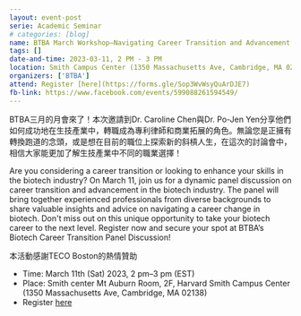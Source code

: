 ```yaml
---
layout: event-post
serie: Academic Seminar
# categories: [blog]
name: BTBA March Workshop—Navigating Career Transition and Advancement in Biotech Industry
tags: []
date-and-time: 2023-03-11, 2 PM - 3 PM
location: Smith Campus Center (1350 Massachusetts Ave, Cambridge, MA 02138)
organizers: ['BTBA']
attend: Register [here](https://forms.gle/Sop3WvWsyQuArDJE7)
fb-link: https://www.facebook.com/events/599088261594549/
---
```


BTBA三月的月會來了！本次邀請到Dr. Caroline Chen與Dr. Po-Jen Yen分享他們如何成功地在生技產業中，轉職成為專利律師和商業拓展的角色。無論您是正擁有轉換跑道的念頭，或是想在目前的職位上探索新的斜槓人生，在這次的討論會中，相信大家能更加了解生技產業中不同的職業選擇！

Are you considering a career transition or looking to enhance your skills in the biotech industry? On March 11, join us for a dynamic panel discussion on career transition and advancement in the biotech industry. The panel will bring together experienced professionals from diverse backgrounds to share valuable insights and advice on navigating a career change in biotech. Don't miss out on this unique opportunity to take your biotech career to the next level. Register now and secure your spot at BTBA’s Biotech Career Transition Panel Discussion!

本活動感謝TECO Boston的熱情贊助

- Time: March 11th (Sat) 2023, 2 pm–3 pm (EST)
- Place: Smith center Mt Auburn Room, 2F, Harvard Smith Campus Center (1350 Massachusetts Ave, Cambridge, MA 02138)
- Register [here](https://forms.gle/Sop3WvWsyQuArDJE7)
